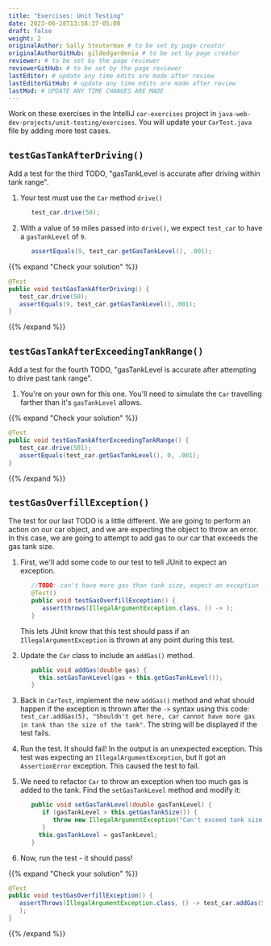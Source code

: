 ```yaml
---
title: "Exercises: Unit Testing"
date: 2023-06-28T13:58:37-05:00
draft: false
weight: 2
originalAuthor: Sally Steuterman # to be set by page creator
originalAuthorGitHub: gildedgardenia # to be set by page creator
reviewer: # to be set by the page reviewer
reviewerGitHub: # to be set by the page reviewer
lastEditor: # update any time edits are made after review
lastEditorGitHub: # update any time edits are made after review
lastMod: # UPDATE ANY TIME CHANGES ARE MADE
---
```


Work on these exercises in the IntelliJ `car-exercises` 
project in `java-web-dev-projects/unit-testing/exercises`. You will update your `CarTest.java` file by adding 
more test cases.

## `testGasTankAfterDriving()`

Add a test for the third TODO, "gasTankLevel is accurate after driving within tank range".

1. Your test must use the `Car` method `drive()` 

   ```java
      test_car.drive(50);
   ```

1. With a value of `50` miles passed into `drive()`, we expect 
   `test_car` to have a `gasTankLevel` of `9`.

   ```java
      assertEquals(9, test_car.getGasTankLevel(), .001);
   ```

{{% expand "Check your solution" %}}

```java
@Test
public void testGasTankAfterDriving() {
   test_car.drive(50);
   assertEquals(9, test_car.getGasTankLevel(),.001);
}
```

{{% /expand %}}

## `testGasTankAfterExceedingTankRange()`

Add a test for the fourth TODO, "gasTankLevel is accurate after attempting to drive past tank range".

1. You're on your own for this one. You'll need to simulate the `Car`
   travelling farther than it's `gasTankLevel` allows.

{{% expand "Check your solution" %}}

```java
@Test
public void testGasTankAfterExceedingTankRange() {
   test_car.drive(501);
   assertEquals(test_car.getGasTankLevel(), 0, .001);
}
```

{{% /expand %}}

## `testGasOverfillException()`

The test for our last TODO is a little different. We are going to 
perform an action on our car object, and we are expecting the object 
to throw an error. In this case, we are going to attempt to add gas 
to our car that exceeds the gas tank size.

1. First, we'll add some code to our test to tell JUnit
   to expect an exception. 

   ```java
      //TODO: can't have more gas than tank size, expect an exception
      @Test()
      public void testGasOverfillException() {
         assertthrows(IllegalArgumentException.class, () -> );
      }
   ```

   This lets JUnit know that this test should pass if an 
   `IllegalArgumentException` is thrown at any point during this test.

1. Update the `Car` class to include an `addGas()` method.

   ```java
      public void addGas(double gas) {
        this.setGasTankLevel(gas + this.getGasTankLevel());
      }
   ```

1. Back in `CarTest`, implement the new `addGas()` method and what should happen if the exception is thrown after the `->` syntax using this code: `test_car.addGas(5), "Shouldn't get here, car cannot have more gas in tank than the size of the tank"`. The string will be displayed if the test fails. 

1. Run the test. It should fail! In the output is an unexpected 
   exception. This test was expecting an `IllegalArgumentException`, 
   but it got an `AssertionError` exception. This caused the test 
   to fail.

1. We need to refactor `Car` to throw an exception when too much
   gas is added to the tank. Find the `setGasTankLevel` method and
   modify it:

   ```java
      public void setGasTankLevel(double gasTankLevel) {
         if (gasTankLevel > this.getGasTankSize()) {
            throw new IllegalArgumentException("Can't exceed tank size");
         }
        this.gasTankLevel = gasTankLevel;
      }
   ```

1. Now, run the test - it should pass!

{{% expand "Check your solution" %}}

```java
@Test
public void testGasOverfillException() {
   assertThrows(IllegalArgumentException.class, () -> test_car.addGas(5), "Shouldn't get here, car cannot have more gas in tank than the size of the tank"
   );
}
```

{{% /expand %}}